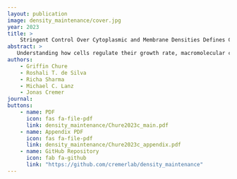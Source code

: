 ```yaml
---
layout: publication
image: density_maintenance/cover.jpg
year: 2023
title: >
    Stringent Control Over Cytoplasmic and Membrane Densities Defines Cell Geometry In <i>Escherichia coli</i>
abstract: >
   Understanding how cells regulate their growth rate, macromolecular composition, and size have been central topics in the study of microbial physiology for the better part of a century. However, we lack a mechanistic understanding of how cells so tightly coordinate biosynthesis and size control across diverse environments. In this work, we present a biophysical model of cell size control that quantitatively predicts how rod-shaped bacterial cells such as *E. coli* regulate their surface-to-volume ratio as a function of their composition. Central to this theory is a biochemical constraint that the protein density within the cell membranes and the macromolecular density within the cell cytoplasm are strictly controlled and kept at a constant ratiometric value. Through a reanalysis of more than 30 published data sets coupled with our own experiments, we demonstrate that this theory quantitatively predicts how the surface-to-volume ratio scales with the total RNA-to-protein ratio. We further test and confirm this theory by directly adjusting the RNA-to-protein ratio through genetic control of cellular ppGpp concentrations. This work demonstrates that cellular composition, rather than the growth rate, drives the regulation of cell geometry and provides a candidate biophysical mechanism for how cell size homeostasis is manifest. 
authors:
    - Griffin Chure
    - Roshali T. de Silva
    - Richa Sharma
    - Michael C. Lanz
    - Jonas Cremer
journal: 
buttons:
    - name: PDF
      icon: fas fa-file-pdf
      link: density_maintenance/Chure2023c_main.pdf
    - name: Appendix PDF
      icon: fas fa-file-pdf
      link: density_maintenance/Chure2023c_appendix.pdf
    - name: GitHub Repository
      icon: fab fa-github
      link: "https://github.com/cremerlab/density_maintenance"
---
```

